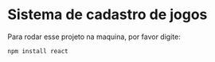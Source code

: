 <h1> Sistema de cadastro de jogos</h1>

<p>Para rodar esse projeto na maquina, por favor digite:</p>

```
npm install react
  
